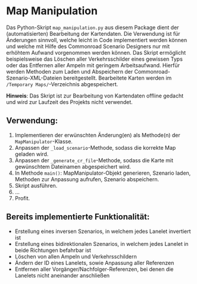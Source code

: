 # Map Manipulation

Das Python-Skript `map_manipulation.py` aus diesem Package dient der (automatisierten) Bearbeitung der Kartendaten. Die Verwendung ist für Änderungen sinnvoll, welche leicht in Code implementiert werden können und welche mit Hilfe des Commonroad Scenario Designers nur mit erhöhtem Aufwand vorgenommen werden können. Das Skript ermöglicht beispielsweise das Löschen aller Verkehrsschilder eines gewissen Typs oder das Entfernen aller Ampeln mit geringem Arbeitsaufwand. Hierfür werden Methoden zum Laden und Abspeichern der Commonroad-Szenario-XML-Dateien bereitgestellt. Bearbeitete Karten werden im `/Temporary Maps/`-Verzeichnis abgespeichert.

**Hinweis**: Das Skript ist zur Bearbeitung von Kartendaten offline gedacht und wird zur Laufzeit des Projekts nicht verwendet.

## Verwendung:

1. Implementieren der erwünschten Änderung(en) als Methode(n) der `MapManipulator`-Klasse.
2. Anpassen der `_load_scenario`-Methode, sodass die korrekte Map geladen wird.
3. Anpassen der `_generate_cr_file`-Methode, sodass die Karte mit gewünschtem Dateinamen abgespeichert wird.
4. In Methode `main()`: MapManipulator-Objekt generieren, Szenario laden, Methoden zur Anpassung aufrufen, Szenario abspeichern.
5. Skript ausführen.
6. ...
7. Profit.

## Bereits implementierte Funktionalität:

- Erstellung eines inversen Szenarios, in welchem jedes Lanelet invertiert ist
- Erstellung eines bidirektionalen Szenarios, in welchem jedes Lanelet in beide Richtungen befahrbar ist
- Löschen von allen Ampeln und Verkehrsschildern
- Ändern der ID eines Lanelets, sowie Anpassung aller Referenzen
- Entfernen aller Vorgänger/Nachfolger-Referenzen, bei denen die Lanelets nicht aneinander anschließen
